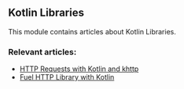## Kotlin Libraries

This module contains articles about Kotlin Libraries.

### Relevant articles:

- [HTTP Requests with Kotlin and khttp](https://www.baeldung.com/kotlin-khttp)
- [Fuel HTTP Library with Kotlin](https://www.baeldung.com/kotlin-fuel)